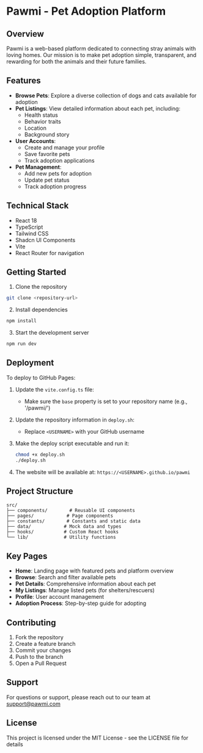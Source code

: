 # Pawmi - Pet Adoption Platform

## Overview

Pawmi is a web-based platform dedicated to connecting stray animals with loving homes. Our mission is to make pet adoption simple, transparent, and rewarding for both the animals and their future families.

## Features

- **Browse Pets**: Explore a diverse collection of dogs and cats available for adoption
- **Pet Listings**: View detailed information about each pet, including:
  - Health status
  - Behavior traits
  - Location
  - Background story
- **User Accounts**: 
  - Create and manage your profile
  - Save favorite pets
  - Track adoption applications
- **Pet Management**:
  - Add new pets for adoption
  - Update pet status
  - Track adoption progress

## Technical Stack

- React 18
- TypeScript
- Tailwind CSS
- Shadcn UI Components
- Vite
- React Router for navigation

## Getting Started

1. Clone the repository
```bash
git clone <repository-url>
```

2. Install dependencies
```bash
npm install
```

3. Start the development server
```bash
npm run dev
```

## Deployment

To deploy to GitHub Pages:

1. Update the `vite.config.ts` file:
   - Make sure the `base` property is set to your repository name (e.g., '/pawmi/')

2. Update the repository information in `deploy.sh`:
   - Replace `<USERNAME>` with your GitHub username

3. Make the deploy script executable and run it:
   ```bash
   chmod +x deploy.sh
   ./deploy.sh
   ```

4. The website will be available at: `https://<USERNAME>.github.io/pawmi`

## Project Structure

```
src/
├── components/        # Reusable UI components
├── pages/            # Page components
├── constants/        # Constants and static data
├── data/            # Mock data and types
├── hooks/           # Custom React hooks
└── lib/             # Utility functions
```

## Key Pages

- **Home**: Landing page with featured pets and platform overview
- **Browse**: Search and filter available pets
- **Pet Details**: Comprehensive information about each pet
- **My Listings**: Manage listed pets (for shelters/rescuers)
- **Profile**: User account management
- **Adoption Process**: Step-by-step guide for adopting

## Contributing

1. Fork the repository
2. Create a feature branch
3. Commit your changes
4. Push to the branch
5. Open a Pull Request

## Support

For questions or support, please reach out to our team at [support@pawmi.com](mailto:support@pawmi.com)

## License

This project is licensed under the MIT License - see the LICENSE file for details
